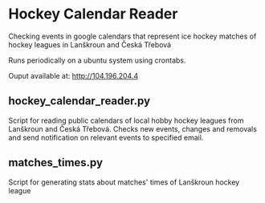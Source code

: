 # Hockey Calendar Reader
Checking events in google calendars that represent ice hockey matches of hockey leagues in Lanškroun and Česká Třebová

Runs periodically on a ubuntu system using crontabs.

Ouput available at: http://104.196.204.4

## hockey_calendar_reader.py
Script for reading public calendars of local hobby hockey leagues from Lanškroun and Česká Třebová.
Checks new events, changes and removals and send notification on relevant events to specified email.

## matches_times.py
Script for generating stats about matches' times of Lanškroun hockey league


